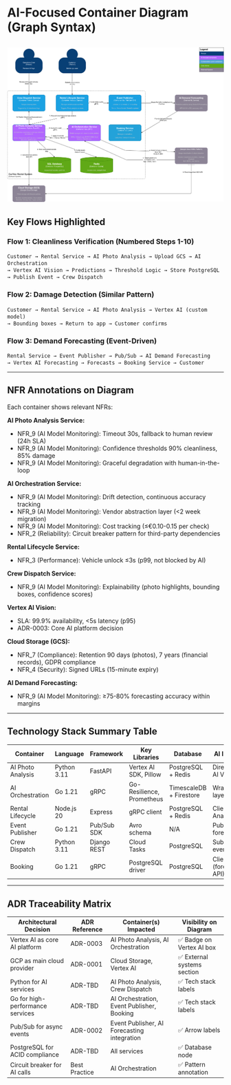 # AI-Focused Container Diagram (Graph Syntax)

![alt text](diagrams/car_van_container_graph.png)
---

## Key Flows Highlighted

### Flow 1: Cleanliness Verification (Numbered Steps 1-10)
```
Customer → Rental Service → AI Photo Analysis → Upload GCS → AI Orchestration 
→ Vertex AI Vision → Predictions → Threshold Logic → Store PostgreSQL 
→ Publish Event → Crew Dispatch
```

### Flow 2: Damage Detection (Similar Pattern)
```
Customer → Rental Service → AI Photo Analysis → Vertex AI (custom model) 
→ Bounding boxes → Return to app → Customer confirms
```

### Flow 3: Demand Forecasting (Event-Driven)
```
Rental Service → Event Publisher → Pub/Sub → AI Demand Forecasting 
→ Vertex AI Forecasting → Forecasts → Booking Service → Customer
```
---

## NFR Annotations on Diagram

Each container shows relevant NFRs:

**AI Photo Analysis Service:**
- NFR_9 (AI Model Monitoring): Timeout 30s, fallback to human review (24h SLA)
- NFR_9 (AI Model Monitoring): Confidence thresholds 90% cleanliness, 85% damage
- NFR_9 (AI Model Monitoring): Graceful degradation with human-in-the-loop

**AI Orchestration Service:**
- NFR_9 (AI Model Monitoring): Drift detection, continuous accuracy tracking
- NFR_9 (AI Model Monitoring): Vendor abstraction layer (<2 week migration)
- NFR_9 (AI Model Monitoring): Cost tracking (≤€0.10-0.15 per check)
- NFR_2 (Reliability): Circuit breaker pattern for third-party dependencies

**Rental Lifecycle Service:**
- NFR_3 (Performance): Vehicle unlock ≤3s (p99, not blocked by AI)

**Crew Dispatch Service:**
- NFR_9 (AI Model Monitoring): Explainability (photo highlights, bounding boxes, confidence scores)

**Vertex AI Vision:**
- SLA: 99.9% availability, <5s latency (p95)
- ADR-0003: Core AI platform decision

**Cloud Storage (GCS):**
- NFR_7 (Compliance): Retention 90 days (photos), 7 years (financial records), GDPR compliance
- NFR_4 (Security): Signed URLs (15-minute expiry)

**AI Demand Forecasting:**
- NFR_9 (AI Model Monitoring): ≥75-80% forecasting accuracy within margins

---

## Technology Stack Summary Table

| Container | Language | Framework | Key Libraries | Database | AI Integration |
|-----------|----------|-----------|---------------|----------|----------------|
| AI Photo Analysis | Python 3.11 | FastAPI | Vertex AI SDK, Pillow | PostgreSQL + Redis | Direct (Vertex AI Vision) |
| AI Orchestration | Go 1.21 | gRPC | Go-Resilience, Prometheus | TimescaleDB + Firestore | Wrapper/Proxy layer |
| Rental Lifecycle | Node.js 20 | Express | gRPC client | PostgreSQL + Redis | Client (Photo Analysis) |
| Event Publisher | Go 1.21 | Pub/Sub SDK | Avro schema | N/A | Publishes to forecasting |
| Crew Dispatch | Python 3.11 | Django REST | Cloud Tasks | PostgreSQL | Subscriber (AI events) |
| Booking | Go 1.21 | gRPC | PostgreSQL driver | PostgreSQL | Client (forecasting API) |

---

## ADR Traceability Matrix

| Architectural Decision | ADR Reference | Container(s) Impacted | Visibility on Diagram |
|------------------------|---------------|----------------------|----------------------|
| Vertex AI as core AI platform | ADR-0003 | AI Photo Analysis, AI Orchestration | ✅ Badge on Vertex AI box |
| GCP as main cloud provider | ADR-0001 | Cloud Storage, Vertex AI | ✅ External systems section |
| Python for AI services | ADR-TBD | AI Photo Analysis, Crew Dispatch | ✅ Tech stack labels |
| Go for high-performance services | ADR-TBD | AI Orchestration, Event Publisher, Booking | ✅ Tech stack labels |
| Pub/Sub for async events | ADR-0002 | Event Publisher, AI Forecasting integration | ✅ Arrow labels |
| PostgreSQL for ACID compliance | ADR-TBD | All services | ✅ Database node |
| Circuit breaker for AI calls | Best Practice | AI Orchestration | ✅ Pattern annotation |
